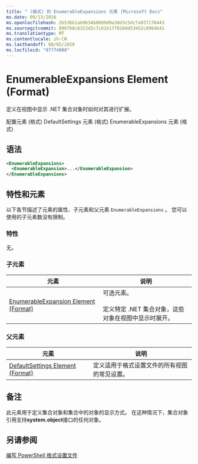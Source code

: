 ```yaml
---
title: " (格式) 的 EnumerableExpansions 元素 |Microsoft Docs"
ms.date: 09/13/2016
ms.openlocfilehash: 2b536b1ab9b34b0089d0a38d3c5dc7a937176443
ms.sourcegitcommit: 0907b8c6322d2c7c61b17f8168d53452c8964b41
ms.translationtype: MT
ms.contentlocale: zh-CN
ms.lasthandoff: 08/05/2020
ms.locfileid: "87774008"
---
```

# <a name="enumerableexpansions-element-format"></a>EnumerableExpansions Element (Format)

定义在视图中显示 .NET 集合对象时如何对其进行扩展。

配置元素 (格式) DefaultSettings 元素 (格式) EnumerableExpansions 元素 (格式) 

## <a name="syntax"></a>语法

```xml
<EnumerableExpansions>
  <EnumerableExpansion>...</EnumerableExpansion>
</EnumerableExpansions>
```

## <a name="attributes-and-elements"></a>特性和元素

以下各节描述了元素的属性、子元素和父元素 `EnumerableExpansions` 。 您可以使用的子元素数没有限制。

### <a name="attributes"></a>特性

无。

### <a name="child-elements"></a>子元素

|元素|说明|
|-------------|-----------------|
|[EnumerableExpansion Element (Format)](./enumerableexpansion-element-format.md)|可选元素。<br /><br /> 定义特定 .NET 集合对象，这些对象在视图中显示时展开。|

### <a name="parent-elements"></a>父元素

|元素|说明|
|-------------|-----------------|
|[DefaultSettings Element (Format)](./defaultsettings-element-format.md)|定义适用于格式设置文件的所有视图的常见设置。|

## <a name="remarks"></a>备注

此元素用于定义集合对象和集合中的对象的显示方式。 在这种情况下，集合对象引用支持**system.object**接口的任何对象。

## <a name="see-also"></a>另请参阅

[编写 PowerShell 格式设置文件](./writing-a-powershell-formatting-file.md)
